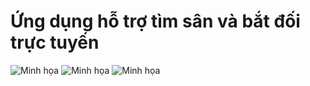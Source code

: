 # Ứng dụng hỗ trợ tìm sân và bắt đối trực tuyến
![Minh họa](https://firebasestorage.googleapis.com/v0/b/mobilesporta-5bb33.appspot.com/o/readme%2FScreenshot_1592484888.png?alt=media&token=f468a430-491c-4a70-943d-4f925b55c8fa)
![Minh họa](https://firebasestorage.googleapis.com/v0/b/mobilesporta-5bb33.appspot.com/o/readme%2FScreenshot_1592484871.png?alt=media&token=45c107d9-0bb5-45c4-920e-2a39bc89b46f)
![Minh họa](https://firebasestorage.googleapis.com/v0/b/mobilesporta-5bb33.appspot.com/o/readme%2FScreenshot_1592484858.png?alt=media&token=2a2bb022-648e-4522-ab28-a1321bcd73b7)
